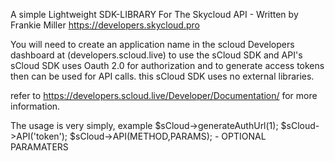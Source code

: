 A simple Lightweight SDK-LIBRARY For The Skycloud API - Written by Frankie Miller
https://developers.skycloud.pro


You will need to create an application name in the scloud Developers dashboard
at (developers.scloud.live) to use the sCloud SDK and API's
sCloud SDK uses Oauth 2.0 for authorization and to generate access tokens then can be used for API calls.
this sCloud SDK uses no external libraries.

refer to https://developers.scloud.live/Developer/Documentation/ for more information.

The usage is very simply, example
$sCloud->generateAuthUrl(1);
$sCloud->API('token');
$sCloud->API(METHOD,PARAMS); - OPTIONAL PARAMATERS

